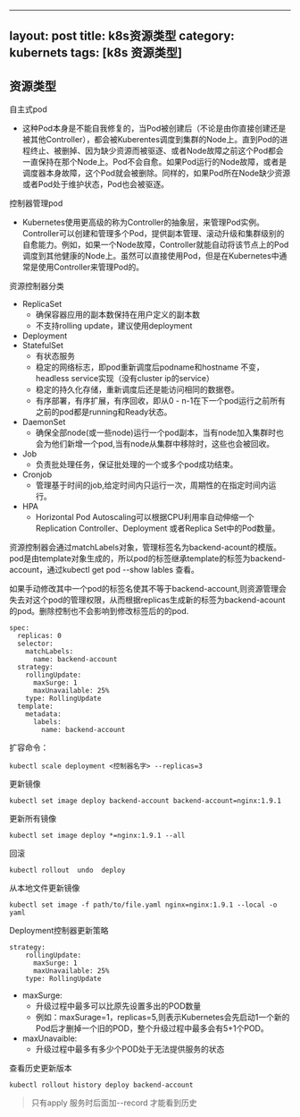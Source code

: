 
---
layout: post
title: k8s资源类型
category: kubernets
tags: [k8s 资源类型]
---

## 资源类型

自主式pod

* 这种Pod本身是不能自我修复的，当Pod被创建后（不论是由你直接创建还是被其他Controller），都会被Kuberentes调度到集群的Node上。直到Pod的进程终止、被删掉、因为缺少资源而被驱逐、或者Node故障之前这个Pod都会一直保持在那个Node上。Pod不会自愈。如果Pod运行的Node故障，或者是调度器本身故障，这个Pod就会被删除。同样的，如果Pod所在Node缺少资源或者Pod处于维护状态，Pod也会被驱逐。

控制器管理pod

* Kubernetes使用更高级的称为Controller的抽象层，来管理Pod实例。Controller可以创建和管理多个Pod，提供副本管理、滚动升级和集群级别的自愈能力。例如，如果一个Node故障，Controller就能自动将该节点上的Pod调度到其他健康的Node上。虽然可以直接使用Pod，但是在Kubernetes中通常是使用Controller来管理Pod的。

资源控制器分类

* ReplicaSet
  * 确保容器应用的副本数保持在用户定义的副本数
  * 不支持rolling update，建议使用deployment
* Deployment
* StatefulSet
  * 有状态服务
  * 稳定的网络标志，即pod重新调度后podname和hostname 不变，headless service实现（没有cluster ip的service）
  * 稳定的持久化存储，重新调度后还是能访问相同的数据卷。
  * 有序部署，有序扩展，有序回收，即从0 - n-1在下一个pod运行之前所有之前的pod都是running和Ready状态。
* DaemonSet
  * 确保全部node\(或一些node\)运行一个pod副本，当有node加入集群时也会为他们新增一个pod,当有node从集群中移除时，这些也会被回收。
* Job
  * 负责批处理任务，保证批处理的一个或多个pod成功结束。
* Cronjob
  * 管理基于时间的job,给定时间内只运行一次，周期性的在指定时间内运行。
* HPA
  * Horizontal Pod Autoscaling可以根据CPU利用率自动伸缩一个Replication Controller、Deployment 或者Replica Set中的Pod数量。

资源控制器会通过matchLabels对象，管理标签名为backend-acount的模版。pod是由template对象生成的，所以pod的标签继承template的标签为backend-account，通过kubectl get pod --show lables 查看。

如果手动修改其中一个pod的标签名使其不等于backend-account,则资源管理会失去对这个pod的管理权限，从而根据replicas生成新的标签为backend-acount的pod。删除控制也不会影响到修改标签后的的pod.

```text
spec:
  replicas: 0
  selector:
    matchLabels:
      name: backend-account
  strategy:
    rollingUpdate:
      maxSurge: 1
      maxUnavailable: 25%
    type: RollingUpdate
  template:
    metadata:
      labels:
        name: backend-account
```

扩容命令：

```text
kubectl scale deployment <控制器名字> --replicas=3
```

更新镜像

```text
kubectl set image deploy backend-account backend-account=nginx:1.9.1 
```

更新所有镜像

```text
kubectl set image deploy *=nginx:1.9.1 --all
```

回滚

```text
kubectl rollout  undo  deploy
```

从本地文件更新镜像

```text
kubectl set image -f path/to/file.yaml nginx=nginx:1.9.1 --local -o yaml
```

Deployment控制器更新策略

```text
strategy:
    rollingUpdate:
      maxSurge: 1
      maxUnavailable: 25%
    type: RollingUpdate
```

* maxSurge:
  * 升级过程中最多可以比原先设置多出的POD数量
  * 例如：maxSurage=1，replicas=5,则表示Kubernetes会先启动1一个新的Pod后才删掉一个旧的POD，整个升级过程中最多会有5+1个POD。
* maxUnavaible:
  * 升级过程中最多有多少个POD处于无法提供服务的状态

查看历史更新版本

```text
kubectl rollout history deploy backend-account
```

> 只有apply 服务时后面加--record 才能看到历史



  



